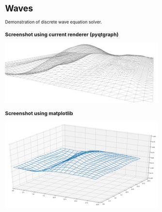# Waves

Demonstration of discrete wave equation solver.

### Screenshot using current renderer (pyqtgraph)
![Screenshot](screenshots/pyqtgraph-mesh.png)

### Screenshot using matplotlib
![Screenshot](screenshots/matplotlib.png)
